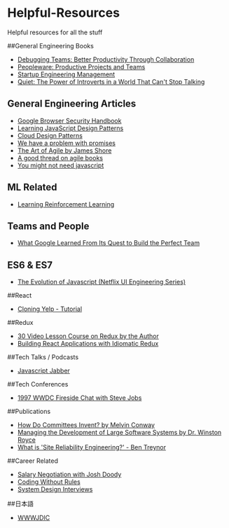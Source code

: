 # Helpful-Resources
Helpful resources for all the stuff

##General Engineering Books
* [Debugging Teams: Better Productivity Through Collaboration](https://www.amazon.ca/Quiet-Power-Introverts-World-Talking/dp/0307352153/ref=sr_1_1?s=books&ie=UTF8&qid=1471746064&sr=1-1&keywords=quiet+the+power+of+introverts+in+a+world+that+can%27t+stop+talking)
* [Peopleware: Productive Projects and Teams](https://www.amazon.ca/Peopleware-Productive-Projects-Teams-3rd/dp/0321934113/ref=sr_1_1?ie=UTF8&qid=1471745844&sr=8-1&keywords=Peopleware)
* [Startup Engineering Management](https://www.amazon.ca/Startup-Engineering-Management-2nd-Piaw/dp/1500621064/ref=sr_1_3?ie=UTF8&qid=1471745963&sr=8-3&keywords=Startup+Engineering+Management)
* [Quiet: The Power of Introverts in a World That Can't Stop Talking](https://www.amazon.ca/Quiet-Power-Introverts-World-Talking/dp/0307352153/ref=sr_1_1?s=books&ie=UTF8&qid=1471746064&sr=1-1&keywords=quiet+the+power+of+introverts+in+a+world+that+can%27t+stop+talking)

## General Engineering Articles
* [Google Browser Security Handbook](https://storage.googleapis.com/google-code-attachments/browsersec/issue-8/comment-8/Google%20Browser%20Security%20Handbook.pdf)
* [Learning JavaScript Design Patterns](https://addyosmani.com/resources/essentialjsdesignpatterns/book/#writingdesignpatterns)
* [Cloud Design Patterns](https://msdn.microsoft.com/en-us/library/dn600223.aspx)
* [We have a problem with promises](https://pouchdb.com/2015/05/18/we-have-a-problem-with-promises.html)
* [The Art of Agile by James Shore](http://www.jamesshore.com/Agile-Book/)
* [A good thread on agile books](http://programmers.stackexchange.com/questions/7859/is-there-a-canonical-book-on-agile)
* [You might not need javascript](http://youmightnotneedjs.com/)

## ML Related
* [Learning Reinforcement Learning](http://www.wildml.com/2016/10/learning-reinforcement-learning/)

## Teams and People
* [What Google Learned From Its Quest to Build the Perfect Team](http://www.nytimes.com/2016/02/28/magazine/what-google-learned-from-its-quest-to-build-the-perfect-team.html?_r=0)

## ES6 & ES7
* [The Evolution of Javascript (Netflix UI Engineering Series)](https://www.youtube.com/watch?v=DqMFX91ToLw)

##React
* [Cloning Yelp - Tutorial](https://www.fullstackreact.com/articles/react-tutorial-cloning-yelp/)

##Redux
* [30 Video Lesson Course on Redux by the Author](https://egghead.io/series/getting-started-with-redux)
* [Building React Applications with Idiomatic Redux](https://egghead.io/series/building-react-applications-with-idiomatic-redux)

##Tech Talks / Podcasts
* [Javascript Jabber](https://devchat.tv/js-jabber)

##Tech Conferences
* [1997 WWDC Fireside Chat with Steve Jobs](https://www.youtube.com/watch?v=6iACK-LNnzM)

##Publications
* [How Do Committees Invent? by Melvin Conway](http://www.melconway.com/Home/Committees_Paper.html)
* [Managing the Development of Large Software Systems by Dr. Winston Royce](http://www.cs.umd.edu/class/spring2003/cmsc838p/Process/waterfall.pdf)
* [What is 'Site Reliability Engineering?' - Ben Treynor](https://landing.google.com/sre/interview/ben-treynor.html)

##Career Related
* [Salary Negotiation with Josh Doody](http://www.kalzumeus.com/2016/06/03/kalzumeus-podcast-episode-12-salary-negotiation-with-josh-doody/)
* [Coding Without Rules](https://codewithoutrules.com/)
* [System Design Interviews](https://github.com/checkcheckzz/system-design-interview)

##日本語
* [WWWJDIC](http://www.edrdg.org/cgi-bin/wwwjdic/wwwjdic?1C)
